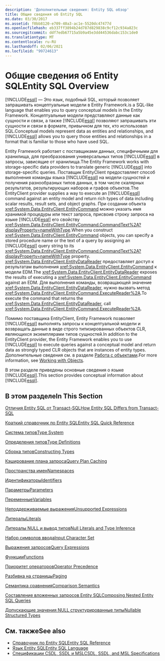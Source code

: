 ```yaml
---
description: 'Дополнительные сведения: Entity SQL обзор'
title: Общие сведения об Entity SQL
ms.date: 03/30/2017
ms.assetid: f0bb8120-e709-40a3-ac1e-5520dc47477d
ms.openlocfilehash: eb337ff3894b24d787d829838c9cf12c934a823c
ms.sourcegitcommit: ddf7edb67715a5b9a45e3dd44536dabc153c1de0
ms.translationtype: MT
ms.contentlocale: ru-RU
ms.lasthandoff: 02/06/2021
ms.locfileid: "99724613"
---
```

# <a name="entity-sql-overview"></a><span data-ttu-id="17aaa-103">Общие сведения об Entity SQL</span><span class="sxs-lookup"><span data-stu-id="17aaa-103">Entity SQL Overview</span></span>

[!INCLUDE[esql](../../../../../../includes/esql-md.md)] <span data-ttu-id="17aaa-104">— Это язык, подобный SQL, который позволяет запрашивать концептуальные модели в Entity Framework.</span><span class="sxs-lookup"><span data-stu-id="17aaa-104">is a SQL-like language that enables you to query conceptual models in the Entity Framework.</span></span> <span data-ttu-id="17aaa-105">Концептуальные модели представляют данные как сущности и связи, а также [!INCLUDE[esql](../../../../../../includes/esql-md.md)] позволяют запрашивать эти сущности и связи в формате, привычном для тех, кто использовал SQL.</span><span class="sxs-lookup"><span data-stu-id="17aaa-105">Conceptual models represent data as entities and relationships, and [!INCLUDE[esql](../../../../../../includes/esql-md.md)] allows you to query those entities and relationships in a format that is familiar to those who have used SQL.</span></span>  

 <span data-ttu-id="17aaa-106">Entity Framework работает с поставщиками данных, специфичными для хранилища, для преобразования универсальных типов [!INCLUDE[esql](../../../../../../includes/esql-md.md)] в запросы, зависящие от хранилища.</span><span class="sxs-lookup"><span data-stu-id="17aaa-106">The Entity Framework works with storage-specific data providers to translate generic [!INCLUDE[esql](../../../../../../includes/esql-md.md)] into storage-specific queries.</span></span> <span data-ttu-id="17aaa-107">Поставщик EntityClient предоставляет способ выполнения команды языка [!INCLUDE[esql](../../../../../../includes/esql-md.md)] на модели сущностей и получения разнообразных типов данных, в том числе скалярных результатов, результирующих наборов и графов объектов.</span><span class="sxs-lookup"><span data-stu-id="17aaa-107">The EntityClient provider supplies a way to execute an [!INCLUDE[esql](../../../../../../includes/esql-md.md)] command against an entity model and return rich types of data including scalar results, result sets, and object graphs.</span></span> <span data-ttu-id="17aaa-108">При создании объекта <xref:System.Data.EntityClient.EntityCommand> можно указать имя хранимой процедуры или текст запроса, присвоив строку запроса на языке [!INCLUDE[esql](../../../../../../includes/esql-md.md)] его свойству <xref:System.Data.EntityClient.EntityCommand.CommandText%2A?displayProperty=nameWithType>.</span><span class="sxs-lookup"><span data-stu-id="17aaa-108">When you construct <xref:System.Data.EntityClient.EntityCommand> objects, you can specify a stored procedure name or the text of a query by assigning an [!INCLUDE[esql](../../../../../../includes/esql-md.md)] query string to its <xref:System.Data.EntityClient.EntityCommand.CommandText%2A?displayProperty=nameWithType> property.</span></span> <span data-ttu-id="17aaa-109"><xref:System.Data.EntityClient.EntityDataReader> предоставляет доступ к результатам выполнения <xref:System.Data.EntityClient.EntityCommand> к модели EDM.</span><span class="sxs-lookup"><span data-stu-id="17aaa-109">The <xref:System.Data.EntityClient.EntityDataReader> exposes the results of executing a <xref:System.Data.EntityClient.EntityCommand> against an EDM.</span></span> <span data-ttu-id="17aaa-110">Для выполнения команды, возвращающей значение <xref:System.Data.EntityClient.EntityDataReader>, нужно вызвать метод <xref:System.Data.EntityClient.EntityCommand.ExecuteReader%2A>.</span><span class="sxs-lookup"><span data-stu-id="17aaa-110">To execute the command that returns the <xref:System.Data.EntityClient.EntityDataReader>, call <xref:System.Data.EntityClient.EntityCommand.ExecuteReader%2A>.</span></span>  
  
 <span data-ttu-id="17aaa-111">Помимо поставщика EntityClient, Entity Framework позволяет [!INCLUDE[esql](../../../../../../includes/esql-md.md)] выполнять запросы к концептуальной модели и возвращать данные в виде строго типизированных объектов CLR, являющихся экземплярами типов сущностей.</span><span class="sxs-lookup"><span data-stu-id="17aaa-111">In addition to the EntityClient provider, the Entity Framework enables you to use [!INCLUDE[esql](../../../../../../includes/esql-md.md)] to execute queries against a conceptual model and return data as strongly typed CLR objects that are instances of entity types.</span></span> <span data-ttu-id="17aaa-112">Дополнительные сведения см. в разделе [Работа с объектами](../working-with-objects.md).</span><span class="sxs-lookup"><span data-stu-id="17aaa-112">For more information, see [Working with Objects](../working-with-objects.md).</span></span>  
  
 <span data-ttu-id="17aaa-113">В этом разделе приведены основные сведения о языке [!INCLUDE[esql](../../../../../../includes/esql-md.md)].</span><span class="sxs-lookup"><span data-stu-id="17aaa-113">This section provides conceptual information about [!INCLUDE[esql](../../../../../../includes/esql-md.md)].</span></span>  
  
## <a name="in-this-section"></a><span data-ttu-id="17aaa-114">В этом разделе</span><span class="sxs-lookup"><span data-stu-id="17aaa-114">In This Section</span></span>  

 [<span data-ttu-id="17aaa-115">Отличия Entity SQL от Transact-SQL</span><span class="sxs-lookup"><span data-stu-id="17aaa-115">How Entity SQL Differs from Transact-SQL</span></span>](how-entity-sql-differs-from-transact-sql.md)  
  
 [<span data-ttu-id="17aaa-116">Краткий справочник по Entity SQL</span><span class="sxs-lookup"><span data-stu-id="17aaa-116">Entity SQL Quick Reference</span></span>](entity-sql-quick-reference.md)  
  
 [<span data-ttu-id="17aaa-117">Система типов</span><span class="sxs-lookup"><span data-stu-id="17aaa-117">Type System</span></span>](type-system-entity-sql.md)  
  
 [<span data-ttu-id="17aaa-118">Определения типов</span><span class="sxs-lookup"><span data-stu-id="17aaa-118">Type Definitions</span></span>](type-definitions-entity-sql.md)  
  
 [<span data-ttu-id="17aaa-119">Сборка типов</span><span class="sxs-lookup"><span data-stu-id="17aaa-119">Constructing Types</span></span>](constructing-types-entity-sql.md)  
  
 [<span data-ttu-id="17aaa-120">Кэширование плана запроса</span><span class="sxs-lookup"><span data-stu-id="17aaa-120">Query Plan Caching</span></span>](query-plan-caching-entity-sql.md)  
  
 [<span data-ttu-id="17aaa-121">Пространства имен</span><span class="sxs-lookup"><span data-stu-id="17aaa-121">Namespaces</span></span>](namespaces-entity-sql.md)  
  
 [<span data-ttu-id="17aaa-122">Идентификаторы</span><span class="sxs-lookup"><span data-stu-id="17aaa-122">Identifiers</span></span>](identifiers-entity-sql.md)  
  
 [<span data-ttu-id="17aaa-123">Параметры</span><span class="sxs-lookup"><span data-stu-id="17aaa-123">Parameters</span></span>](parameters-entity-sql.md)  
  
 [<span data-ttu-id="17aaa-124">Переменные</span><span class="sxs-lookup"><span data-stu-id="17aaa-124">Variables</span></span>](variables-entity-sql.md)  
  
 [<span data-ttu-id="17aaa-125">Неподдерживаемые выражения</span><span class="sxs-lookup"><span data-stu-id="17aaa-125">Unsupported Expressions</span></span>](unsupported-expressions-entity-sql.md)  
  
 [<span data-ttu-id="17aaa-126">Литералы</span><span class="sxs-lookup"><span data-stu-id="17aaa-126">Literals</span></span>](literals-entity-sql.md)  
  
 [<span data-ttu-id="17aaa-127">Литералы NULL и вывод типов</span><span class="sxs-lookup"><span data-stu-id="17aaa-127">Null Literals and Type Inference</span></span>](null-literals-and-type-inference-entity-sql.md)  
  
 [<span data-ttu-id="17aaa-128">Набор символов ввода</span><span class="sxs-lookup"><span data-stu-id="17aaa-128">Input Character Set</span></span>](input-character-set-entity-sql.md)  
  
 [<span data-ttu-id="17aaa-129">Выражения запросов</span><span class="sxs-lookup"><span data-stu-id="17aaa-129">Query Expressions</span></span>](query-expressions-entity-sql.md)  
  
 [<span data-ttu-id="17aaa-130">Функции</span><span class="sxs-lookup"><span data-stu-id="17aaa-130">Functions</span></span>](functions-entity-sql.md)  
  
 [<span data-ttu-id="17aaa-131">Приоритет операторов</span><span class="sxs-lookup"><span data-stu-id="17aaa-131">Operator Precedence</span></span>](operator-precedence-entity-sql.md)  
  
 [<span data-ttu-id="17aaa-132">Разбивка на страницы</span><span class="sxs-lookup"><span data-stu-id="17aaa-132">Paging</span></span>](paging-entity-sql.md)  
  
 [<span data-ttu-id="17aaa-133">Семантика сравнения</span><span class="sxs-lookup"><span data-stu-id="17aaa-133">Comparison Semantics</span></span>](comparison-semantics-entity-sql.md)  
  
 [<span data-ttu-id="17aaa-134">Составление вложенных запросов Entity SQL</span><span class="sxs-lookup"><span data-stu-id="17aaa-134">Composing Nested Entity SQL Queries</span></span>](composing-nested-entity-sql-queries.md)  
  
 [<span data-ttu-id="17aaa-135">Допускающие значения NULL структурированные типы</span><span class="sxs-lookup"><span data-stu-id="17aaa-135">Nullable Structured Types</span></span>](nullable-structured-types-entity-sql.md)  
  
## <a name="see-also"></a><span data-ttu-id="17aaa-136">См. также</span><span class="sxs-lookup"><span data-stu-id="17aaa-136">See also</span></span>

- [<span data-ttu-id="17aaa-137">Справочник по Entity SQL</span><span class="sxs-lookup"><span data-stu-id="17aaa-137">Entity SQL Reference</span></span>](entity-sql-reference.md)
- [<span data-ttu-id="17aaa-138">Язык Entity SQL</span><span class="sxs-lookup"><span data-stu-id="17aaa-138">Entity SQL Language</span></span>](entity-sql-language.md)
- [<span data-ttu-id="17aaa-139">Спецификации CSDL, SSDL и MSL</span><span class="sxs-lookup"><span data-stu-id="17aaa-139">CSDL, SSDL, and MSL Specifications</span></span>](/ef/ef6/modeling/designer/advanced/edmx/csdl-spec)
